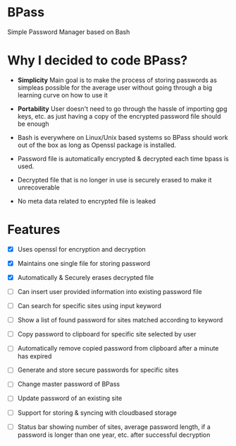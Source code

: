 # BPass
Simple Password Manager based on Bash

Why I decided to code BPass?
===============================================
- **Simplicity** 
  Main goal is to make the process of storing passwords 
  as simpleas possible for the average user without 
  going through a big learning curve on how to use it

- **Portability** 
  User doesn't need to go through the hassle
  of importing gpg keys, etc. as just having a copy of 
  the encrypted password file should be enough

- Bash is everywhere on Linux/Unix based systems
  so BPass should work out of the box as long as 
  Openssl package is installed. 

- Password file is automatically encrypted & decrypted
  each time bpass is used.

- Decrypted file that is no longer in use is securely 
  erased to make it unrecoverable

- No meta data related to encrypted file is leaked


Features
========
- [x] Uses openssl for encryption and decryption                                                       
- [x] Maintains one single file for storing password                                                
- [x] Automatically & Securely erases decrypted file
- [ ] Can insert user provided information into existing password file
- [ ] Can search for specific sites using input keyword        
- [ ] Show a list of found password for sites matched according to keyword 
- [ ] Copy password to clipboard for specific site selected by user                                        
- [ ] Automatically remove copied password from clipboard after a minute has expired
- [ ] Generate and store secure passwords for specific sites                                     
- [ ] Change master password of BPass
- [ ] Update password of an existing site                                                                           
- [ ] Support for storing & syncing with cloudbased storage
- [ ] Status bar showing number of sites, average password length, 
      if a password is longer than one year, etc. after successful 
      decryption

